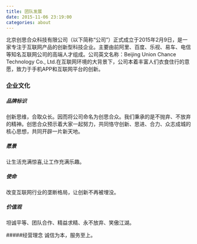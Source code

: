 ```yaml
---
title: 团队发展
date: 2015-11-06 23:19:00
categories: about
---
```



北京创思合众科技有限公司（以下简称“公司”）正式成立于2015年2月9日，是一家专注于互联网产品的创新型科技企业。主要由前阿里、百度、乐视、易车、电信等知名互联网公司的高端人才组成。公司英文名称：Beijing Union Chance Technology Co., Ltd.在互联网环境的大背景下，公司本着丰富人们衣食住行的意愿，致力于手机APP和互联网平台的创新。


### 企业文化

##### 品牌标识
创新思维，合取众长。因而将公司命名为创思合众。我们秉承的是不抛弃、不放弃的精神。创思合众预示着大家一起努力，共同恪守创新、思进、合力、众志成城的核心思想，共同开辟一片新天地。

##### 愿景
让生活充满惊喜,让工作充满乐趣。

##### 使命
改变互联网行业的垄断格局，让创新不再被埋没。

##### 价值观
坦诚平等、团队合作、精益求精、永不放弃、笑傲江湖。

#####经营理念
诚信为本，服务至上。